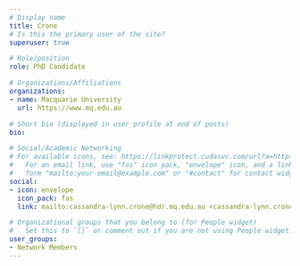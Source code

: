 ```yaml
---
# Display name
title: Crone
# Is this the primary user of the site?
superuser: true

# Role/position
role: PhD Candidate

# Organizations/Affiliations
organizations:
- name: Macquarie University
  url: https://www.mq.edu.au

# Short bio (displayed in user profile at end of posts)
bio: 

# Social/Academic Networking
# For available icons, see: https://linkprotect.cudasvc.com/url?a=https%3a%2f%2fsourcethemes.com%2facademic%2fdocs%2fpage-builder%2f%23icons&c=E,1,03Q55I8O6D-V-MsaI5i3Th7UvGHpRVj6l4dANOBXiQaBRckWF-Uxi40d1B8mh5T88rS8FWL6R2UVO5-e4mDAmzVU5C2FJcU0kEkb6Qi2tyc,&typo=1
#   For an email link, use "fas" icon pack, "envelope" icon, and a link in the
#   form "mailto:your-email@example.com" or "#contact" for contact widget.
social:
- icon: envelope
  icon_pack: fas
  link: mailto:cassandra-lynn.crone@hdr.mq.edu.au <cassandra-lynn.crone@hdr.mq.edu.au>

# Organizational groups that you belong to (for People widget)
#   Set this to `[]` or comment out if you are not using People widget.
user_groups:
- Network Members
---
```


